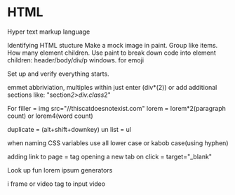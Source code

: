 # HTML
Hyper text markup language

Identifying HTML stucture
  Make a mock image in paint. Group like items. How many element children. Use paint to break down code into element children: header/body/div/p
windows. for emoji

Set up and verify everything starts.

emmet abbriviation, multiples within just enter (div*(2)) or add additional sections like: "section*2>div.class*2"

For filler = img src="//thiscatdoesnotexist.com"
lorem = lorem*2(paragraph count) or lorem4(word count)

duplicate = (alt+shift+downkey)
un list = ul

when naming CSS variables use all lower case or kabob case(using hyphen)

adding link to page = <a> tag 
opening a new tab on click = target="_blank"

Look up fun lorem ipsum generators

i frame or video tag to input video
